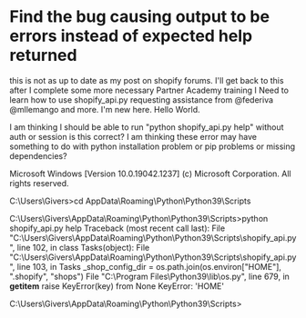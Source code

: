# Find the bug causing output to be errors instead of expected help returned
this is not as up to date as my post on shopify forums.  I'll get back to this after I complete some more necessary Partner Academy training
I Need to learn how to use shopify_api.py requesting assistance from @federiva @mllemango and more.  I'm new here.  Hello World.

I am thinking I should be able to run "python shopify_api.py help" without auth or session is this correct?
I am thinking these error may have something to do with python installation problem or pip problems or missing dependencies?

Microsoft Windows [Version 10.0.19042.1237]
(c) Microsoft Corporation. All rights reserved.

C:\Users\Givers>cd AppData\Roaming\Python\Python39\Scripts

C:\Users\Givers\AppData\Roaming\Python\Python39\Scripts>python shopify_api.py help
Traceback (most recent call last):
  File "C:\Users\Givers\AppData\Roaming\Python\Python39\Scripts\shopify_api.py", line 102, in <module>
    class Tasks(object):
  File "C:\Users\Givers\AppData\Roaming\Python\Python39\Scripts\shopify_api.py", line 103, in Tasks
    _shop_config_dir = os.path.join(os.environ["HOME"], ".shopify", "shops")
  File "C:\Program Files\Python39\lib\os.py", line 679, in __getitem__
    raise KeyError(key) from None
KeyError: 'HOME'

C:\Users\Givers\AppData\Roaming\Python\Python39\Scripts>
